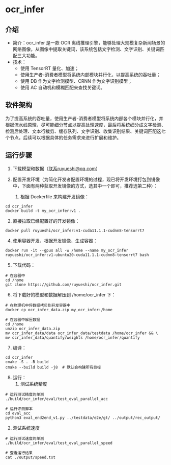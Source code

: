 # ocr_infer

## 介绍
- 简介：ocr_infer 是一款 OCR 离线推理引擎，能够处理大规模复杂新闻场景的网络图像，从图像中提取关键词，该系统包括文字检测、文字识别、关键词匹配三大功能。
- 技术： 
   - 使用 TensorRT 量化、加速；
   - 使用生产者-消费者模型将系统内部模块并行化，以提高系统的吞吐量；
   - 使用 DB 作为文字检测模型、CRNN 作为文字识别模型；
   - 使用 AC 自动机和模糊匹配来查找关键词。

## 软件架构
为了提高系统的吞吐量，使用生产者-消费者模型将系统内部各个模块并行化，并根据流水线原理，尽可能细分节点以提高处理速度，最后将系统细分成文字检测、检测后处理、文本行裁剪、缓存队列、文字识别、收集识别结果、关键词匹配这七个节点，后续可以根据具体的任务需求来进行扩展和维护。

## 运行步骤
1. 下载模型和数据（联系ruyueshi@qq.com）

2. 配置开发环境（为简化开发者配置环境的过程，现已将开发环境打包到镜像中，下面有两种获取开发镜像的方式，选其中一个即可，推荐选第二种）：
   1. 根据 Dockerfile 来构建开发镜像：
```shell
cd ocr_infer
docker build -t my_ocr_infer:v1 .
```

   2. 直接拉取已经配置好的开发镜像：
```shell
docker pull ruyueshi/ocr_infer:v1-cuda11.1.1-cudnn8-tensorrt7
```

4. 使用容器开发，根据开发镜像，生成容器：
```shell
docker run -it --gpus all -w /home --name my_ocr_infer  ruyueshi/ocr_infer:v1-ubuntu20-cuda11.1.1-cudnn8-tensorrt7 bash
```

5. 下载代码：
```shell
# 在容器中
cd /home
git clone https://github.com/ruyueshi/ocr_infer.git
```

6. 将下载好的模型和数据解压到 /home/ocr_infer 下：
```shell
# 在物理机中将数据拷贝到开发容器中
docker cp ocr_infer_data.zip my_ocr_infer:/home

# 在容器中解压数据
cd /home
unzip ocr_infer_data.zip
mv ocr_infer_data/data ocr_infer_data/testdata /home/ocr_infer && \
mv ocr_infer_data/quantify/weights /home/ocr_infer/quantify
```

7. 编译：
```shell
cd ocr_infer
cmake -S . -B build
cmake --build build -j8  # 默认会构建所有目标
```

8. 运行：
   1. 测试系统精度
```shell
# 运行测试精度的单测
./build/ocr_infer/eval/test_eval_parallel_acc

# 运行评测脚本
cd eval_acc
python3 eval_end2end_v1.py ../testdata/e2e/gt/ ../output/rec_output/
```

   2. 测试系统速度
```shell
# 运行测试速度的单测
./build/ocr_infer/eval/test_eval_parallel_speed

# 查看运行结果
cat ./output/speed.txt
```
